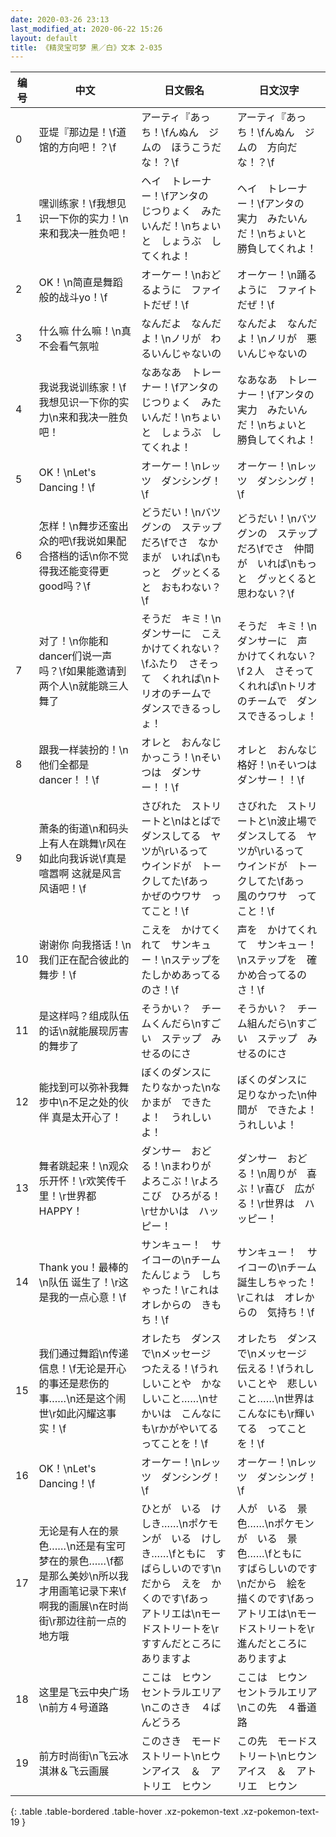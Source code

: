 ```yaml
---
date: 2020-03-26 23:13
last_modified_at: 2020-06-22 15:26
layout: default
title: 《精灵宝可梦 黑／白》文本 2-035
---
```

| 编号 | 中文 | 日文假名 | 日文汉字 |
| ---- | ---- | ---- | --- |
| 0 | 亚堤『那边是！\f道馆的方向吧！？\f | アーティ『あっち！\fんぬん　ジムの　ほうこうだな！？\f | アーティ『あっち！\fんぬん　ジムの　方向だな！？\f |
| 1 | 嘿训练家！\f我想见识一下你的实力！\n来和我决一胜负吧！ | ヘイ　トレーナー！\fアンタの　じつりょく　みたいんだ！\nちょいと　しょうぶ　してくれよ！ | ヘイ　トレーナー！\fアンタの　実力　みたいんだ！\nちょいと　勝負してくれよ！ |
| 2 | OK！\n简直是舞蹈般的战斗yo！\f | オーケー！\nおどるように　ファイトだぜ！\f | オーケー！\n踊るように　ファイトだぜ！\f |
| 3 | 什么嘛 什么嘛！\n真不会看气氛啦 | なんだよ　なんだよ！\nノリが　わるいんじゃないの | なんだよ　なんだよ！\nノリが　悪いんじゃないの |
| 4 | 我说我说训练家！\f我想见识一下你的实力\n来和我决一胜负吧！ | なあなあ　トレーナー！\fアンタの　じつりょく　みたいんだ！\nちょいと　しょうぶ　してくれよ！ | なあなあ　トレーナー！\fアンタの　実力　みたいんだ！\nちょいと　勝負してくれよ！ |
| 5 | OK！\nLet's Dancing！\f | オーケー！\nレッツ　ダンシング！\f | オーケー！\nレッツ　ダンシング！\f |
| 6 | 怎样！\n舞步还蛮出众的吧\f我说如果配合搭档的话\n你不觉得我还能变得更good吗？\f | どうだい！\nバツグンの　ステップだろ\fでさ　なかまが　いれば\nもっと　グッとくると　おもわない？\f | どうだい！\nバツグンの　ステップだろ\fでさ　仲間が　いれば\nもっと　グッとくると　思わない？\f |
| 7 | 对了！\n你能和dancer们说一声吗？\f如果能邀请到两个人\n就能跳三人舞了 | そうだ　キミ！\nダンサーに　こえ　かけてくれない？\fふたり　さそって　くれれば\nトリオのチームで　ダンスできるっしょ！ | そうだ　キミ！\nダンサーに　声　かけてくれない？\f２人　さそって　くれれば\nトリオのチームで　ダンスできるっしょ！ |
| 8 | 跟我一样装扮的！\n他们全都是dancer！！\f | オレと　おんなじ　かっこう！\nそいつは　ダンサー！！\f | オレと　おんなじ　格好！\nそいつは　ダンサー！！\f |
| 9 | 萧条的街道\n和码头上有人在跳舞\r风在如此向我诉说\f真是喧嚣啊 这就是风言风语吧！\f | さびれた　ストリートと\nはとばで　ダンスしてる　ヤツが\rいるって　ウインドが　トークしてた\fあっ　かぜのウワサ　ってこと！\f | さびれた　ストリートと\n波止場で　ダンスしてる　ヤツが\rいるって　ウインドが　トークしてた\fあっ　風のウワサ　ってこと！\f |
| 10 | 谢谢你 向我搭话！\n我们正在配合彼此的舞步！\f | こえを　かけてくれて　サンキュー！\nステップを　たしかめあってるのさ！\f | 声を　かけてくれて　サンキュー！\nステップを　確かめ合ってるのさ！\f |
| 11 | 是这样吗？组成队伍的话\n就能展现厉害的舞步了 | そうかい？　チームくんだら\nすごい　ステップ　みせるのにさ | そうかい？　チーム組んだら\nすごい　ステップ　みせるのにさ |
| 12 | 能找到可以弥补我舞步中\n不足之处的伙伴 真是太开心了！ | ぼくのダンスに　たりなかった\nなかまが　できたよ！　うれしいよ！ | ぼくのダンスに　足りなかった\n仲間が　できたよ！　うれしいよ！ |
| 13 | 舞者跳起来！\n观众乐开怀！\r欢笑传千里！\r世界都HAPPY！ | ダンサー　おどる！\nまわりが　よろこぶ！\rよろこび　ひろがる！\rせかいは　ハッピー！ | ダンサー　おどる！\n周りが　喜ぶ！\r喜び　広がる！\r世界は　ハッピー！ |
| 14 | Thank you！最棒的\n队伍 诞生了！\r这是我的一点心意！\f | サンキュー！　サイコーの\nチーム　たんじょう　しちゃった！\rこれは　オレからの　きもち！\f | サンキュー！　サイコーの\nチーム　誕生しちゃった！\rこれは　オレからの　気持ち！\f |
| 15 | 我们通过舞蹈\n传递信息！\f无论是开心的事还是悲伤的事……\n还是这个闹世\r如此闪耀这事实！\f | オレたち　ダンスで\nメッセージ　つたえる！\fうれしいことや　かなしいこと……\nせかいは　こんなにも\rかがやいてる　ってことを！\f | オレたち　ダンスで\nメッセージ　伝える！\fうれしいことや　悲しいこと……\n世界は　こんなにも\r輝いてる　ってことを！\f |
| 16 | OK！\nLet's Dancing！\f | オーケー！\nレッツ　ダンシング！\f | オーケー！\nレッツ　ダンシング！\f |
| 17 | 无论是有人在的景色……\n还是有宝可梦在的景色……\f都是那么美妙\n所以我才用画笔记录下来\f啊我的画展\n在时尚街\r那边往前一点的地方哦 | ひとが　いる　けしき……\nポケモンが　いる　けしき……\fともに　すばらしいのです\nだから　えを　かくのです\fあっ　アトリエは\nモードストリートを\rすすんだところに　ありますよ | 人が　いる　景色……\nポケモンが　いる　景色……\fともに　すばらしいのです\nだから　絵を　描くのです\fあっ　アトリエは\nモードストリートを\r進んだところに　ありますよ |
| 18 | 这里是飞云中央广场\n前方４号道路 | ここは　ヒウン　セントラルエリア\nこのさき　４ばんどうろ | ここは　ヒウン　セントラルエリア\nこの先　４番道路 |
| 19 | 前方时尚街\n飞云冰淇淋＆飞云画展 | このさき　モードストリート\nヒウンアイス　＆　アトリエ　ヒウン | この先　モードストリート\nヒウンアイス　＆　アトリエ　ヒウン |
{: .table .table-bordered .table-hover .xz-pokemon-text .xz-pokemon-text-19 }